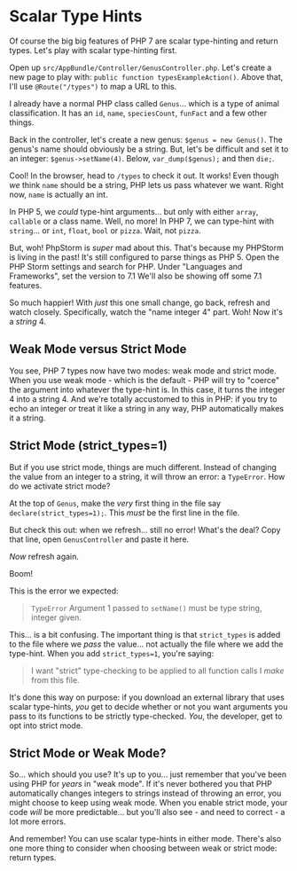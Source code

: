 # Scalar Type Hints

Of course the big big features of PHP 7 are scalar type-hinting and return types.
Let's play with scalar type-hinting first.

Open up `src/AppBundle/Controller/GenusController.php`. Let's create a new page to
play with: `public function typesExampleAction()`. Above that, I'll use
`@Route("/types")` to map a URL to this.

I already have a normal PHP class called `Genus`... which is a type of animal classification.
It has an `id`, `name`, `speciesCount`, `funFact` and a few other things.

Back in the controller, let's create a new genus: `$genus = new Genus()`. The genus's
name should obviously be a string. But, let's be difficult and set it to an integer:
`$genus->setName(4)`. Below, `var_dump($genus);` and then `die;`.

Cool! In the browser, head to `/types` to check it out. It works! Even though *we*
think `name` should be a string, PHP lets us pass whatever we want. Right now,
`name` is actually an int.

In PHP 5, we *could* type-hint arguments... but only with either `array`, `callable`
or a class name. Well, no more! In PHP 7, we can type-hint with `string`... or `int`,
`float`, `bool` or `pizza`. Wait, not `pizza`.

But, woh! PhpStorm is *super* mad about this. That's because my PHPStorm is living
in the past! It's still configured to parse things as PHP 5. Open the PHP Storm settings
and search for PHP. Under "Languages and Frameworks", set the version to 7.1 We'll
also be showing off some 7.1 features.

So much happier! With *just* this one small change, go back, refresh and watch closely.
Specifically, watch the "name integer 4" part. Woh! Now it's a *string* 4.

## Weak Mode versus Strict Mode

You see, PHP 7 types now have two modes: weak mode and strict mode. When you
use weak mode - which is the default - PHP will try to "coerce" the argument into
whatever the type-hint is. In this case, it turns the integer 4 into a string 4.
And we're totally accustomed to this in PHP: if you try to echo an integer or treat
it like a string in any way, PHP automatically makes it a string.

## Strict Mode (strict_types=1)

But if you use strict mode, things are much different. Instead of changing the
value from an integer to a string, it will throw an error: a `TypeError`. How do we
activate strict mode?

At the top of `Genus`, make the *very* first thing in the file say `declare(strict_types=1);`.
This *must* be the first line in the file.

But check this out: when we refresh... still no error! What's the deal? Copy
that line, open `GenusController` and paste it here.

*Now* refresh again.

Boom!

This is the error we expected:

> `TypeError` Argument 1 passed to `setName()` must be type string, integer given.

This... is a bit confusing. The important thing is that `strict_types` is added to
the file where we *pass* the value... not actually the file where we add the type-hint.
When you add `strict_types=1`, you're saying:

> I want "strict" type-checking to be applied to all function calls I *make* from
> this file.

It's done this way on purpose: if you download an external library that uses scalar
type-hints, *you* get to decide whether or not you want arguments you pass to its
functions to be strictly type-checked. *You*, the developer, get to opt into strict
mode.

## Strict Mode or Weak Mode?

So... which should you use? It's up to you... just remember that you've been using
PHP for *years* in "weak mode". If it's never bothered you that PHP automatically
changes integers to strings instead of throwing an error, you might choose to keep
using weak mode. When you enable strict mode, your code *will* be more predictable...
but you'll also see - and need to correct - a lot more errors.

And remember! You can use scalar type-hints in either mode. There's also one more
thing to consider when choosing between weak or strict mode: return types.
